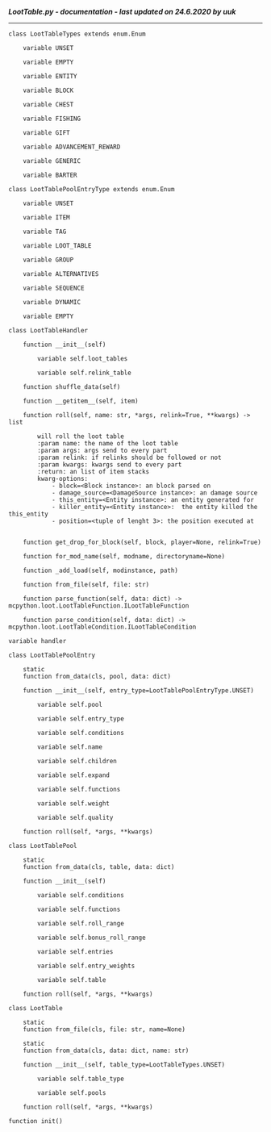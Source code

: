 ***LootTable.py - documentation - last updated on 24.6.2020 by uuk***
___

    class LootTableTypes extends enum.Enum

        variable UNSET

        variable EMPTY

        variable ENTITY

        variable BLOCK

        variable CHEST

        variable FISHING

        variable GIFT

        variable ADVANCEMENT_REWARD

        variable GENERIC

        variable BARTER

    class LootTablePoolEntryType extends enum.Enum

        variable UNSET

        variable ITEM

        variable TAG

        variable LOOT_TABLE

        variable GROUP

        variable ALTERNATIVES

        variable SEQUENCE

        variable DYNAMIC

        variable EMPTY

    class LootTableHandler

        function __init__(self)

            variable self.loot_tables

            variable self.relink_table

        function shuffle_data(self)

        function __getitem__(self, item)

        function roll(self, name: str, *args, relink=True, **kwargs) -> list
            
            will roll the loot table
            :param name: the name of the loot table
            :param args: args send to every part
            :param relink: if relinks should be followed or not
            :param kwargs: kwargs send to every part
            :return: an list of item stacks
            kwarg-options:
                - block=<Block instance>: an block parsed on
                - damage_source=<DamageSource instance>: an damage source
                - this_entity=<Entity instance>: an entity generated for
                - killer_entity=<Entity instance>:  the entity killed the this_entity
                - position=<tuple of lenght 3>: the position executed at


        function get_drop_for_block(self, block, player=None, relink=True)

        function for_mod_name(self, modname, directoryname=None)

        function _add_load(self, modinstance, path)

        function from_file(self, file: str)

        function parse_function(self, data: dict) -> mcpython.loot.LootTableFunction.ILootTableFunction

        function parse_condition(self, data: dict) -> mcpython.loot.LootTableCondition.ILootTableCondition

    variable handler

    class LootTablePoolEntry

        static
        function from_data(cls, pool, data: dict)

        function __init__(self, entry_type=LootTablePoolEntryType.UNSET)

            variable self.pool

            variable self.entry_type

            variable self.conditions

            variable self.name

            variable self.children

            variable self.expand

            variable self.functions

            variable self.weight

            variable self.quality

        function roll(self, *args, **kwargs)

    class LootTablePool

        static
        function from_data(cls, table, data: dict)

        function __init__(self)

            variable self.conditions

            variable self.functions

            variable self.roll_range

            variable self.bonus_roll_range

            variable self.entries

            variable self.entry_weights

            variable self.table

        function roll(self, *args, **kwargs)

    class LootTable

        static
        function from_file(cls, file: str, name=None)

        static
        function from_data(cls, data: dict, name: str)

        function __init__(self, table_type=LootTableTypes.UNSET)

            variable self.table_type

            variable self.pools

        function roll(self, *args, **kwargs)

    function init()